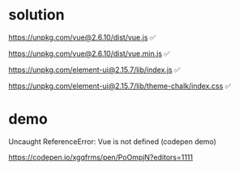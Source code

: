 # solution

https://unpkg.com/vue@2.6.10/dist/vue.js ✅

https://unpkg.com/vue@2.6.10/dist/vue.min.js ✅



https://unpkg.com/element-ui@2.15.7/lib/index.js ✅

https://unpkg.com/element-ui@2.15.7/lib/theme-chalk/index.css ✅

# demo

Uncaught ReferenceError: Vue is not defined  (codepen demo)

https://codepen.io/xgqfrms/pen/PoOmpjN?editors=1111
